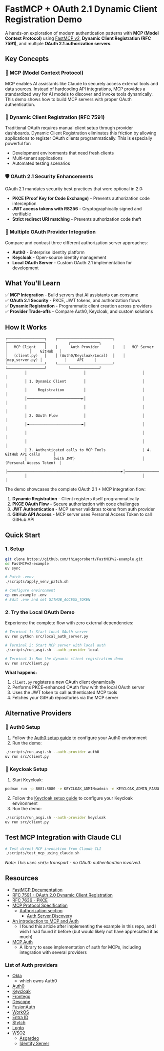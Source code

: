 # FastMCP + OAuth 2.1 Dynamic Client Registration Demo

A hands-on exploration of modern authentication patterns with **MCP (Model Context Protocol)** using [FastMCP v2](https://github.com/jlowin/fastmcp), **Dynamic Client Registration (RFC 7591)**, and multiple **OAuth 2.1 authorization servers**.

## Key Concepts

### 🔌 **MCP (Model Context Protocol)**
MCP enables AI assistants like Claude to securely access external tools and data sources. Instead of hardcoding API integrations, MCP provides a standardized way for AI models to discover and invoke tools dynamically. This demo shows how to build MCP servers with proper OAuth authentication.

### 🔐 **Dynamic Client Registration (RFC 7591)**
Traditional OAuth requires manual client setup through provider dashboards. Dynamic Client Registration eliminates this friction by allowing applications to register OAuth clients programmatically. This is especially powerful for:
- Development environments that need fresh clients
- Multi-tenant applications 
- Automated testing scenarios

### 🛡️ **OAuth 2.1 Security Enhancements**
OAuth 2.1 mandates security best practices that were optional in 2.0:
- **PKCE (Proof Key for Code Exchange)** - Prevents authorization code interception
- **JWT access tokens with RS256** - Cryptographically signed and verifiable
- **Strict redirect URI matching** - Prevents authorization code theft

### 🏢 **Multiple OAuth Provider Integration**
Compare and contrast three different authorization server approaches:
- **Auth0** - Enterprise identity platform
- **Keycloak** - Open-source identity management
- **Local OAuth Server** - Custom OAuth 2.1 implementation for development

## What You'll Learn

✅ **MCP Integration** - Build servers that AI assistants can consume  
✅ **OAuth 2.1 Security** - PKCE, JWT tokens, and authorization flows  
✅ **Dynamic Registration** - Programmatic client creation across providers  
✅ **Provider Trade-offs** - Compare Auth0, Keycloak, and custom solutions

## How It Works

```
┌─────────────────┐    ┌─────────────────────────┐    ┌─────────────────┐          ┌─────────────┐
│   MCP Client    │    │      Auth Provider      │    │   MCP Server    │          │    GitHub   │
│   (client.py)   │    │ (Auth0/Keycloak/Local)  │    │ (mcp_server.py) │          │     API     │
└─────────────────┘    └─────────────────────────┘    └─────────────────┘          └─────────────┘
         │                          │                          │                          │
         │ 1. Dynamic Client        │                          │                          │
         │     Registration         │                          │                          │
         │─────────────────────────►│                          │                          │
         │                          │                          │                          │
         │ 2. OAuth Flow            │                          │                          │
         │◄────────────────────────►│                          │                          │
         │                                                     │                          │
         │                                                     │                          │
         │ 3. Authenticated calls to MCP Tools                 │ 4. GitHub API calls      │
         │            (with JWT)                               │ (Personal Access Token)  │
         │────────────────────────────────────────────────────►│─────────────────────────►│
         │                                                     │                          │
```

The demo showcases the complete OAuth 2.1 + MCP integration flow:
1. **Dynamic Registration** - Client registers itself programmatically
2. **PKCE OAuth Flow** - Secure authorization with code challenges  
3. **JWT Authentication** - MCP server validates tokens from auth provider
4. **GitHub API Access** - MCP server uses Personal Access Token to call GitHub API

## Quick Start

### 1. Setup
```bash
git clone https://github.com/thiagorobert/FastMCPv2-example.git
cd FastMCPv2-example
uv sync

# Patch .venv
./scripts/apply_venv_patch.sh

# Configure environment
cp env.example .env
# Edit .env and set GITHUB_ACCESS_TOKEN
```

### 2. Try the Local OAuth Demo

Experience the complete flow with zero external dependencies:

```bash
# Terminal 1: Start local OAuth server
uv run python src/local_auth_server.py

# Terminal 2: Start MCP server with local auth
./scripts/run_asgi.sh --auth-provider local

# Terminal 3: Run the dynamic client registration demo
uv run src/client.py
```

**What happens:**
1. `client.py` registers a new OAuth client dynamically
2. Performs PKCE-enhanced OAuth flow with the local OAuth server
3. Uses the JWT token to call authenticated MCP tools
4. Fetches your GitHub repositories via the MCP server

## Alternative Providers

### 🏢 **Auth0 Setup**
1. Follow the [Auth0 setup guide](docs/auth0-rfc7591.md) to configure your Auth0 environment
2. Run the demo:
```bash
./scripts/run_asgi.sh --auth-provider auth0
uv run src/client.py
```

### 🔧 **Keycloak Setup**
1. Start Keycloak:
```bash
podman run -p 8081:8080 -e KEYCLOAK_ADMIN=admin -e KEYCLOAK_ADMIN_PASSWORD=admin quay.io/keycloak/keycloak:24.0.4 start-dev
```
2. Follow the [Keycloak setup guide](docs/keycloak-rfc7591.md) to configure your Keycloak environment
3. Run the demo:
```bash
./scripts/run_asgi.sh --auth-provider keycloak
uv run src/client.py
```

## Test MCP Integration with Claude CLI
```bash
# Test direct MCP invocation from Claude CLI
./scripts/test_mcp_using_claude.sh
```
*Note: This uses `stdio` transport - no OAuth authentication involved.*

## Resources

- [FastMCP Documentation](https://github.com/jlowin/fastmcp)
- [RFC 7591 - OAuth 2.0 Dynamic Client Registration](https://tools.ietf.org/html/rfc7591)
- [RFC 7636 - PKCE](https://tools.ietf.org/html/rfc7636)
- [MCP Protocol Specification](https://modelcontextprotocol.io/)
  * [Authorization section](https://modelcontextprotocol.io/specification/2025-06-18/basic/authorization)
     * [Auth Server Discovery](https://modelcontextprotocol.io/specification/2025-06-18/basic/authorization#authorization-server-discovery)
- [An introduction to MCP and Auth](https://auth0.com/blog/an-introduction-to-mcp-and-authorization/)
  * I found this article after implementing the example in this repo, and I wish I had found it before (but would likely not have appreciated it as much)
- [MCP Auth](https://mcp-auth.dev/)
  * A library to ease implementation of auth for MCPs, including integration with several providers

### List of Auth providers

* [Okta](https://www.okta.com/)
  * which owns Auth0
* [Auth0](https://auth0.com)
* [Keycloak](https://keycloak.org)
* [Frontegg](https://frontegg.com)
* [Descope](https://descope.com)
* [FusionAuth](https://fusionauth.io)
* [WorkOS](https://workos.com)
* [Entra ID](https://www.microsoft.com/en-us/security/business/identity-access/microsoft-entra-id)
* [Stytch](https://stytch.com)
* [Logto](https://logto.io/)
* [WSO2](https://wso2.com)
  * [Asgardeo](https://wso2.com/asgardeo/)
  * [Identity Server](https://wso2.com/identity-server/)